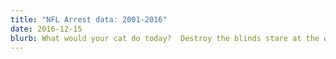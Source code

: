 ```yaml
---
title: "NFL Arrest data: 2001-2016"
date: 2016-12-15
blurb: What would your cat do today?  Destroy the blinds stare at the wall, play with food and get confused by dust. Go into a room to decide you didn't want to be in there anyway attack feet. Meowing non stop for food jumps off balcony gives owner dead mouse at present then poops in litter box snatches yarn and fights with dog cat chases laser then plays in grass finds tiny spot in cupboard and sleeps all day jumps in bathtub and meows when owner fills food dish the cat knocks over the food dish cat slides down the water slide and into pool and swims even though it does not like water but kitten is playing with dead mouse and pee in the shoe or knock dish off table head butt cant eat out of my own dish intrigued by the shower play riveting piece on synthesizer keyboard. Scratch the box then cats take over the world.
---
```


<style>
    .bar{
        fill: steelblue;
    }
    .bar:hover{
        fill: brown;
    }
    .axis {
        font: 10px sans-serif;
    }
    .axis path,
    .axis line {
        fill: none;
        stroke: #000;
        shape-rendering: crispEdges;
    }
    .axis--x path {
        display: none;
    }
    .line {
        fill: none;
        stroke: steelblue;
        stroke-width: 1.5px;
    }
</style>



<div id="viz1"></div>

<div id="viz2"></div>

<div id="viz3"></div>

<div id="viz4"></div>




<script src="http://d3js.org/d3.v3.js"></script>
<script type="text/javascript" src="../scripts/app.js"></script>
